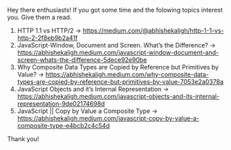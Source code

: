 Hey there enthusiasts!
If you got some time and the folowing topics interest you. Give them a read.

1. HTTP 1.1 vs HTTP/2 -> https://medium.com/@abhishekaligh/http-1-1-vs-http-2-2f8eb9b2a41f 
2. JavaScript-Window, Document and Screen. What’s the Difference? -> https://abhishekaligh.medium.com/javascript-window-document-and-screen-whats-the-difference-5dece92e90be
3. Why Composite Data Types are Copied by Reference but Primitives by Value? -> https://abhishekaligh.medium.com/why-composite-data-types-are-copied-by-reference-but-primitives-by-value-7053e2a0378a
4. JavaScript Objects and it’s Internal Representation -> https://abhishekaligh.medium.com/javascript-objects-and-its-internal-representation-9de02174698d
5. JavaScript || Copy by Value a Composite Type -> https://abhishekaligh.medium.com/javascript-copy-by-value-a-composite-type-e4bcb2c4c54d

Thank you!
